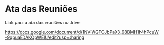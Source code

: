 # Ata das Reuniões

Link para a ata das reuniões no drive

https://docs.google.com/document/d/1NVlWGFCJbPaX3_98BMH1h4hPcuW-9qpuaEDAKOpWElU/edit?usp=sharing